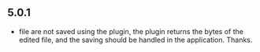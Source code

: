## 5.0.1

* file are not saved using the plugin, the plugin returns the bytes of the edited file, and the saving should be handled in the application. Thanks.